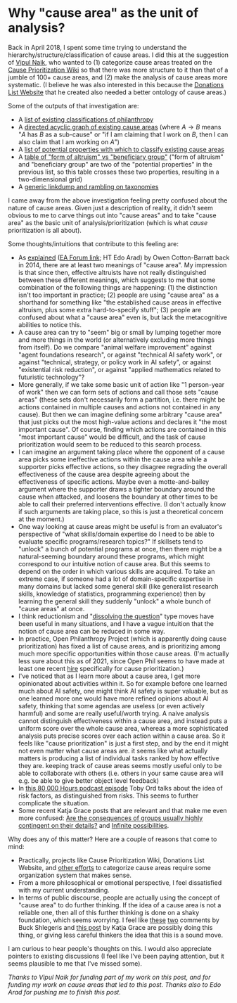 # Why "cause area" as the unit of analysis?

Back in April 2018, I spent some time trying to understand the hierarchy/structure/classification of cause areas. I did this at the suggestion of [Vipul Naik](https://forum.effectivealtruism.org/users/vipulnaik), who wanted to (1) categorize cause areas treated on the [Cause Prioritization Wiki](https://causeprioritization.org/) so that there was more structure to it than that of a jumble of 100+ cause areas, and (2) make the analysis of cause areas more systematic. (I believe he was also interested in this because the [Donations List Website](https://forum.effectivealtruism.org/posts/A7NWTjnWZPmjyLdtT/donations-list-website-tutorial-and-request-for-feedback) that he created also needed a better ontology of cause areas.)

Some of the outputs of that investigation are:

- A [list of existing classifications of philanthropy](https://causeprioritization.org/List_of_classifications_of_philanthropy)
- A [directed acyclic graph of existing cause areas](https://causeprioritization.org/dagitty-model.svg) (where $A \to B$ means "$A$ has $B$ as a sub-cause" or "if I am claiming that I work on $B$, then I can also claim that I am working on $A$")
- A [list of potential properties with which to classify existing cause areas](https://causeprioritization.org/Cause_area_classification)
- A [table of "form of altruism" vs "beneficiary group"](https://docs.google.com/document/d/1l22FA-QVcER1mANhs2id_fp5Sc-RlQc4etHizMoEtDw/edit) ("form of altruism" and "beneficiary group" are two of the "potential properties" in the previous list, so this table crosses these two properties, resulting in a two-dimensional grid)
- A [generic linkdump and rambling on taxonomies](https://issarice.com/taxonomies)

I came away from the above investigation feeling pretty confused about the nature of cause areas. Given just a description of reality, it didn't seem obvious to me to carve things out into "cause areas" and to take "cause area" as the basic unit of analysis/prioritization (which is what _cause_ prioritization is all about).

Some thoughts/intuitions that contribute to this feeling are:

- As [explained](http://www.fhi.ox.ac.uk/on-causes/) ([EA Forum link](https://forum.effectivealtruism.org/posts/DcFFjqtK7tXzptCdJ/on-causes); HT Edo Arad) by Owen Cotton-Barratt back in 2014, there are at least two meanings of "cause area". My impression is that since then, effective altruists have not really distinguished between these different meanings, which suggests to me that some combination of the following things are happening: (1) the distinction isn't too important in practice; (2) people are using "cause area" as a shorthand for something like "the established cause areas in effective altruism, plus some extra hard-to-specify stuff"; (3) people are confused about what a "cause area" even is, but lack the metacognitive abilities to notice this.
- A cause area can try to "seem" big or small by lumping together more and more things in the world (or alternatively excluding more things from itself). Do we compare "animal welfare improvement" against "agent foundations research", or against "technical AI safety work", or against "technical, strategy, or policy work in AI safety", or against "existential risk reduction", or against "applied mathematics related to futuristic technology"?
- More generally, if we take some basic unit of action like "1 person-year of work" then we can form sets of actions and call those sets "cause areas" (these sets don't necessarily form a partition, i.e. there might be actions contained in multiple causes and actions not contained in any cause). But then we can imagine defining some arbitrary "cause area" that just picks out the most high-value actions and declares it "the most important cause". Of course, finding which actions are contained in this "most important cause" would be difficult, and the task of cause prioritization would seem to be reduced to this search process.
- I can imagine an argument taking place where the opponent of a cause area picks some ineffective actions within the cause area while a supporter picks effective actions, so they disagree regrading the overall effectiveness of the cause area despite agreeing about the effectiveness of specific actions. Maybe even a motte-and-bailey argument where the supporter draws a tighter boundary around the cause when attacked, and loosens the boundary at other times to be able to call their preferred interventions effective. (I don't actually know if such arguments are taking place, so this is just a theoretical concern at the moment.)
- One way looking at cause areas might be useful is from an evaluator's perspective of "what skills/domain expertise do I need to be able to evaluate specific programs/research topics?" If skillsets tend to "unlock" a bunch of potential programs at once, then there might be a natural-seeming boundary around these programs, which might correspond to our intuitive notion of cause area. But this seems to depend on the order in which various skills are acquired. To take an extreme case, if someone had a lot of domain-specific expertise in many domains but lacked some general skill (like generalist research skills, knowledge of statistics, programming experience) then by learning the general skill they suddenly "unlock" a whole bunch of "cause areas" at once.
- I think reductionism and "[dissolving the question](https://www.lesswrong.com/posts/Mc6QcrsbH5NRXbCRX/dissolving-the-question)" type moves have been useful in many situations, and I have a vague intuition that the notion of cause area can be reduced in some way.
- In practice, Open Philanthropy Project (which is apparently doing cause prioritization) has fixed a list of cause areas, and is prioritizing among much more specific opportunities within those cause areas. (I'm actually less sure about this as of 2021, since Open Phil seems to have made at least one recent [hire](https://www.openphilanthropy.org/about/team/otis-reid) specifically for cause prioritization.)
- I've noticed that as I learn more about a cause area, I get more opinionated about activities within it. So for example before one learned much about AI safety, one might think AI safety is super valuable, but as one learned more one would have more refined opinions about AI safety, thinking that some agendas are useless (or even actively harmful) and some are really useful/worth trying. A naive analysis cannot distinguish effectiveness within a cause area, and instead puts a uniform score over the whole cause area, whereas a more sophisticated analysis puts precise scores over each action within a cause area. So it feels like "cause prioritization" is just a first step, and by the end it might not even matter what cause areas are. it seems like what actually matters is producing a list of individual tasks ranked by how effective they are. keeping track of cause areas seems mostly useful only to be able to collaborate with others (i.e. others in your same cause area will e.g. be able to give better object level feedback)
- In [this 80,000 Hours podcast episode](https://80000hours.org/podcast/episodes/toby-ord-the-precipice-existential-risk-future-humanity/#risk-factors-011053) Toby Ord talks about the idea of risk factors, as distinguished from risks. This seems to further complicate the situation.
- Some recent Katja Grace posts that are relevant and that make me even more confused: [Are the consequences of groups usually highly contingent on their details?](https://worldspiritsockpuppet.com/2021/01/17/group-scale.html) and [Infinite possibilities](https://worldspiritsockpuppet.com/2020/12/28/infinite-possibilities.html).

Why does any of this matter? Here are a couple of reasons that come to mind:

- Practically, projects like Cause Prioritization Wiki, Donations List Website, and [other efforts](https://forum.effectivealtruism.org/posts/SCqRu6shoa8ySvRAa/big-list-of-cause-candidates) to categorize cause areas require some organization system that makes sense.
- From a more philosophical or emotional perspective, I feel dissatisfied with my current understanding.
- In terms of public discourse, people are actually using the concept of "cause area" to do further thinking. If the idea of a cause area is not a reliable one, then all of this further thinking is done on a shaky foundation, which seems worrying. I feel like [these](https://forum.effectivealtruism.org/posts/53JxkvQ7RKAJ4nHc4/some-thoughts-on-deference-and-inside-view-models?commentId=QmNp4GfviyfjLwHEA) [two](https://forum.effectivealtruism.org/posts/tM8nfmxJshRwxchpz/if-causes-differ-astronomically-in-cost-effectiveness-then?commentId=jioBt537xap332wjg) comments by Buck Shlegeris and [this post](https://worldspiritsockpuppet.com/2021/01/17/group-scale.html) by Katja Grace are possibly doing this thing, or giving less careful thinkers the idea that this is a sound move.

<!--
RE buck's points in his comments:
I'm not sure I agree with this. Even within the boundary of a cause area like AI safety,
it seems worth spending a lot of time to carefully choose which technical agenda to work on,
for example (one shouldn't just say "i have a comparative advantage at machine learning"
and decide to work on ML safety)
-->

I am curious to hear people's thoughts on this. I would also appreciate pointers to existing discussions (I feel like I've been paying attention, but it seems plausible to me that I've missed some).

<!--
another idea: when doing EV calculations, actions in the same cause area divide up the
same "pie" whereas actions in different cause areas have different "pies" to divide up.
-->

<!--
see paper notebook from 2019-02-23 for my original thinking.
-->

*Thanks to Vipul Naik for funding part of my work on this post, and for funding my work on cause areas that led to this post. Thanks also to Edo Arad for pushing me to finish this post.*
